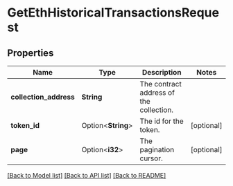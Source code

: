 # GetEthHistoricalTransactionsRequest

## Properties

Name | Type | Description | Notes
------------ | ------------- | ------------- | -------------
**collection_address** | **String** | The contract address of the collection. | 
**token_id** | Option<**String**> | The id for the token. | [optional]
**page** | Option<**i32**> | The pagination cursor. | [optional]

[[Back to Model list]](../README.md#documentation-for-models) [[Back to API list]](../README.md#documentation-for-api-endpoints) [[Back to README]](../README.md)


